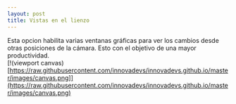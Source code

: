 ```yaml
---
layout: post
title: Vistas en el lienzo
---
```

Esta opcion habilita varias ventanas gráficas para ver los cambios desde otras posiciones de la cámara. Esto con el objetivo de una mayor productividad.  
[!(viewport canvas)[https://raw.githubusercontent.com/innovadevs/innovadevs.github.io/master/images/canvas.png]](https://raw.githubusercontent.com/innovadevs/innovadevs.github.io/master/images/canvas.png)